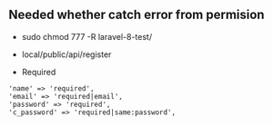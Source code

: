 
## Needed whether catch error from permision
- sudo chmod 777 -R laravel-8-test/

- local/public/api/register
- Required

```
'name' => 'required',
'email' => 'required|email',
'password' => 'required',
'c_password' => 'required|same:password',

```